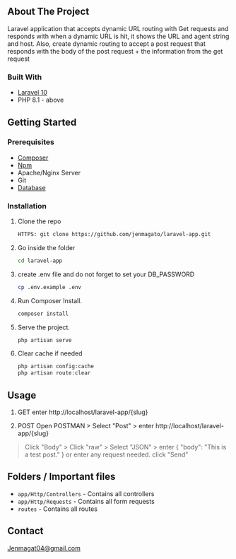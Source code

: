 <!-- ABOUT THE PROJECT -->
## About The Project
Laravel application that accepts dynamic URL routing with Get requests and responds with when a dynamic URL is hit, it shows the URL and agent string and host. 
Also, create dynamic routing to accept a post request that responds with the body of the post request + the information from the get request

### Built With
* [Laravel 10](https://laravel.com/docs/10.x/releases)
* PHP 8.1 - above

<!-- GETTING STARTED -->
## Getting Started

### Prerequisites
* [Composer](https://getcomposer.org/)
* [Npm](npmjs.com)
* Apache/Nginx Server
* Git
* [Database](https://laravel.com/docs/10.x/releases)

### Installation

1. Clone the repo
   ```sh
   HTTPS: git clone https://github.com/jenmagato/laravel-app.git
   ```
2. Go inside the folder
   ```sh
   cd laravel-app
   ```
3. create .env file and do not forget to set your DB_PASSWORD
   ```sh
   cp .env.example .env
   ```
4. Run Composer Install.
   ```sh
   composer install
   ```
5. Serve the project.
   ```sh
   php artisan serve
   ```
6. Clear cache if needed
   ```sh
   php artisan config:cache
   php artisan route:clear
   ```

## Usage 
1. GET 
  enter http://localhost/laravel-app/{slug} 
  
2. POST 
  Open POSTMAN > Select "Post" > enter http://localhost/laravel-app/{slug} 
  > Click "Body" > Click "raw" > Select "JSON" > enter 
  {
    "body": "This is a test post."
  }
  or enter any request needed. 
  > click "Send" 
   
## Folders / Important files 
- `app/Http/Controllers` - Contains all controllers
- `app/Http/Requests` - Contains all form requests
- `routes` - Contains all routes

<!-- CONTACT -->
## Contact
Jenmagat04@gmail.com
